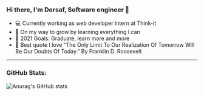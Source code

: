 ### Hi there, I'm Dorsaf, Software engineer 👋

- 💻 Currently working as web developer Intern at Think-it
- 🌱 On my way to grow by learning everything I can
- :dart: 2021 Goals: Graduate, learn more and more
- :100: Best quote I love “The Only Limit To Our Realization Of Tomorrow Will Be Our Doubts Of Today.” By Franklin D. Roosevelt

---

### GitHub Stats:

![Anurag's GitHub stats](https://github-readme-stats.vercel.app/api?username=dorsaffer&show_icons=true&theme=dracula)


